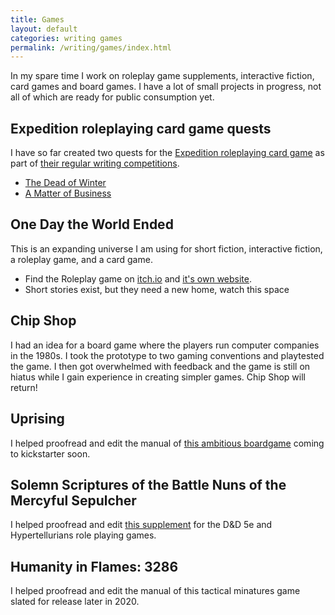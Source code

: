 ```yaml
---
title: Games
layout: default
categories: writing games
permalink: /writing/games/index.html
---
```


In my spare time I work on roleplay game supplements, interactive fiction, card games and board games. I have a lot of small projects in progress, not all of which are ready for public consumption yet.

## Expedition roleplaying card game quests

I have so far created two quests for the [Expedition roleplaying card game](https://expeditiongame.com) as part of [their regular writing competitions](https://expeditiongame.com/writing-contests).

-   [The Dead of Winter](https://app.expeditiongame.com/#1zVbhCh8byT7GP0c3vW0c3dHn7n-YDxSb)
-   [A Matter of Business](https://app.expeditiongame.com/#1j94feqcgTE841zpLzdbYJybWWQrMFMZx)

## One Day the World Ended

This is an expanding universe I am using for short fiction, interactive fiction, a roleplay game, and a card game.

-   Find the Roleplay game on [itch.io](https://chrischinchilla.itch.io/one-day-the-world-ended) and [it's own website](https://onedaytheworldended.com/).
-   Short stories exist, but they need a new home, watch this space

## Chip Shop

I had an idea for a board game where the players run computer companies in the 1980s. I took the prototype to two gaming conventions and playtested the game. I then got overwhelmed with feedback and the game is still on hiatus while I gain experience in creating simpler games. Chip Shop will return!

## Uprising

I helped proofread and edit the manual of [this ambitious boardgame](https://uprising.nemesis.games/) coming to kickstarter soon.

## Solemn Scriptures of the Battle Nuns of the Mercyful Sepulcher

I helped proofread and edit [this supplement](https://mottokrosh.com/machinations/solemn-scriptures/) for the D&D 5e and Hypertellurians role playing games.

## Humanity in Flames: 3286

I helped proofread and edit the manual of this tactical minatures game slated for release later in 2020.